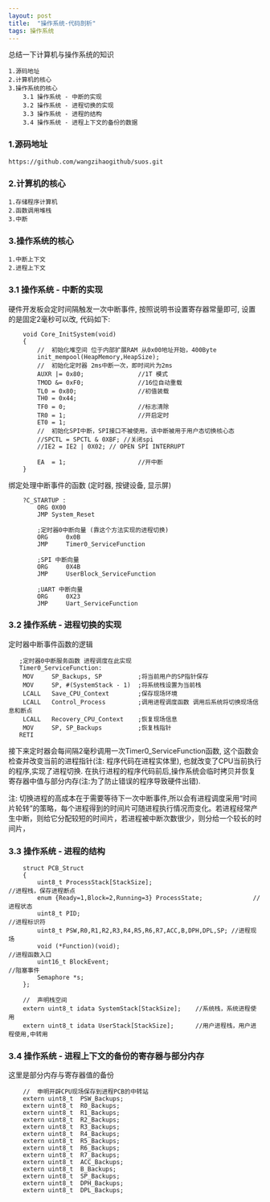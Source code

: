 ```yaml
---
layout: post
title:  "操作系统-代码剖析"
tags: 操作系统
---
```


总结一下计算机与操作系统的知识

    1.源码地址
    2.计算机的核心
    3.操作系统的核心
        3.1 操作系统 - 中断的实现
        3.2 操作系统 - 进程切换的实现
        3.3 操作系统 - 进程的结构
        3.4 操作系统 - 进程上下文的备份的数据

### 1.源码地址
    
    https://github.com/wangzihaogithub/suos.git

### 2.计算机的核心 
    
    1.存储程序计算机
    2.函数调用堆栈
    3.中断

### 3.操作系统的核心

    1.中断上下文
    2.进程上下文


### 3.1 操作系统 - 中断的实现
    
硬件开发板会定时间隔触发一次中断事件, 按照说明书设置寄存器常量即可, 设置的是固定2毫秒可以改, 代码如下:
        
        void Core_InitSystem(void)
        {
            //	初始化堆空间 位于内部扩展RAM 从0x00地址开始，400Byte
            init_mempool(HeapMemory,HeapSize);
            //	初始化定时器 2ms中断一次，即时间片为2ms
            AUXR |= 0x80;			    //1T 模式
            TMOD &= 0xF0;			    //16位自动重载
            TL0 = 0x80;				    //初值装载
            TH0 = 0x44;				
            TF0 = 0;					//标志清除
            TR0 = 1;					//开启定时
            ET0 = 1;
            //	初始化SPI中断，SPI接口不被使用，该中断被用于用户态切换核心态
            //SPCTL = SPCTL & 0XBF; //关闭spi
            //IE2 = IE2 | 0X02;	// OPEN SPI INTERRUPT
            
            EA  = 1;					//开中断
        }

绑定处理中断事件的函数 (定时器, 按键设备, 显示屏)

        ?C_STARTUP :
            ORG 0X00
            JMP System_Reset
      
            ;定时器0中断向量 (靠这个方法实现的进程切换)
            ORG		0x0B
            JMP		Timer0_ServiceFunction
            
            ;SPI 中断向量
            ORG 	0X4B
            JMP		UserBlock_ServiceFunction
            
            ;UART 中断向量
            ORG 	0X23
            JMP		Uart_ServiceFunction
            
### 3.2 操作系统 - 进程切换的实现   

定时器中断事件函数的逻辑
   
       ;定时器0中断服务函数 进程调度在此实现 
       Timer0_ServiceFunction:
        MOV 	SP_Backups, SP			;将当前用户的SP指针保存
        MOV 	SP, #(SystemStack - 1)	;将系统栈设置为当前栈
        LCALL 	Save_CPU_Context		;保存现场环境
        LCALL 	Control_Process			;调用进程调度函数 调用后系统将切换现场信息和断点
        LCALL 	Recovery_CPU_Context	;恢复现场信息
        MOV 	SP, SP_Backups			;恢复栈指针
       RETI 

接下来定时器会每间隔2毫秒调用一次Timer0_ServiceFunction函数, 这个函数会检查并改变当前的进程指针(注: 程序代码在进程实体里), 也就改变了CPU当前执行的程序,实现了进程切换.
在执行进程的程序代码前后,操作系统会临时拷贝并恢复寄存器中值与部分内存(注:为了防止错误的程序导致硬件出错).

注: 切换进程的高成本在于需要等待下一次中断事件,所以会有进程调度采用“时间片轮转”的策略，每个进程得到的时间片可随进程执行情况而变化。若进程经常产生中断，则给它分配较短的时间片，若进程被中断次数很少，则分给一个较长的时间片，

### 3.3 操作系统 - 进程的结构

        struct PCB_Struct
        {
            uint8_t ProcessStack[StackSize];											//进程栈，保存进程断点
            enum {Ready=1,Block=2,Running=3} ProcessState;				//进程状态
            uint8_t PID;																					//进程标识符
            uint8_t PSW,R0,R1,R2,R3,R4,R5,R6,R7,ACC,B,DPH,DPL,SP; //进程现场
            void (*Function)(void);																//进程函数入口
            uint16_t BlockEvent;																	//阻塞事件
            Semaphore *s;
        };
        
        //	声明栈空间
        extern uint8_t idata SystemStack[StackSize]; 	//系统栈，系统进程使用
        extern uint8_t idata UserStack[StackSize];		//用户进程栈，用户进程使用,中转用

### 3.4 操作系统 - 进程上下文的备份的寄存器与部分内存

这里是部分内存与寄存器值的备份
        
        //	申明开辟CPU现场保存到进程PCB的中转站
        extern uint8_t  PSW_Backups;
        extern uint8_t  R0_Backups;
        extern uint8_t  R1_Backups;
        extern uint8_t  R2_Backups;
        extern uint8_t  R3_Backups;
        extern uint8_t  R4_Backups;
        extern uint8_t  R5_Backups;
        extern uint8_t  R6_Backups;
        extern uint8_t  R7_Backups;
        extern uint8_t  ACC_Backups;
        extern uint8_t  B_Backups;
        extern uint8_t  SP_Backups;
        extern uint8_t  DPH_Backups;
        extern uint8_t  DPL_Backups;
        
